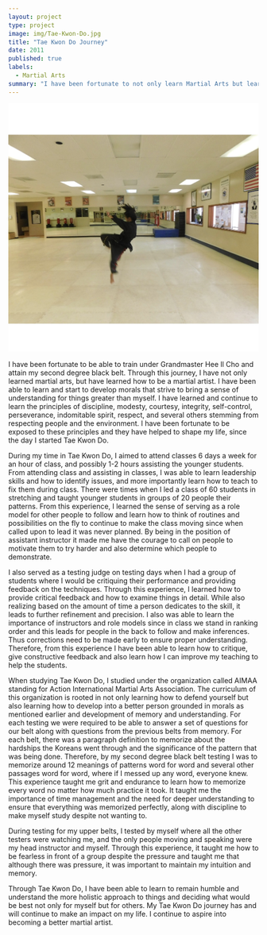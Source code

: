 ```yaml
---
layout: project
type: project
image: img/Tae-Kwon-Do.jpg
title: "Tae Kwon Do Journey"
date: 2011
published: true
labels:
  - Martial Arts
summary: "I have been fortunate to not only learn Martial Arts but learn how to be a Martial Artist. Martial Arts has helped shape me into who I am today."
---
```


<img class="img-fluid" src="../img/Tae-Kwon-Do.jpg">

I have been fortunate to be able to train under Grandmaster Hee Il Cho and attain my second degree black belt. Through this journey, I have not only learned martial arts, but have learned how to be a martial artist. I have been able to learn and start to develop morals that strive to bring a sense of understanding for things greater than myself. I have learned and continue to learn the principles of discipline, modesty, courtesy, integrity, self-control, perseverance, indomitable spirit, respect, and several others stemming from respecting people and the environment. I have been fortunate to be exposed to these principles and they have helped to shape my life, since the day I started Tae Kwon Do. 

During my time in Tae Kwon Do, I aimed to attend classes 6 days a week for an hour of class, and possibly 1-2 hours assisting the younger students. From attending class and assisting in classes, I was able to learn leadership skills and how to identify issues, and more importantly learn how to teach to fix them during class. There were times when I led a class of 60 students in stretching and taught younger students in groups of 20 people their patterns. From this experience, I learned the sense of serving as a role model for other people to follow and learn how to think of routines and possibilities on the fly to continue to make the class moving since when called upon to lead it was never planned. By being in the position of assistant instructor it made me have the courage to call on people to motivate them to try harder and also determine which people to demonstrate. 

I also served as a testing judge on testing days when I had a group of students where I would be critiquing their performance and providing feedback on the techniques. Through this experience, I learned how to provide critical feedback and how to examine things in detail. While also realizing based on the amount of time a person dedicates to the skill, it leads to further refinement and precision. I also was able to learn the importance of instructors and role models since in class we stand in ranking order and this leads for people in the back to follow and make inferences. Thus corrections need to be made early to ensure proper understanding. Therefore, from this experience I have been able to learn how to critique, give constructive feedback and also learn how I can improve my teaching to help the students. 

When studying Tae Kwon Do, I studied under the organization called AIMAA standing for Action International Martial Arts Association. The curriculum of this organization is rooted in not only learning how to defend yourself but also learning how to develop into a better person grounded in morals as mentioned earlier and development of memory and understanding. For each testing we were required to be able to answer a set of questions for our belt along with questions from the previous belts from memory. For each belt, there was a paragraph definition to memorize about the hardships the Koreans went through and the significance of the pattern that was being done. Therefore, by my second degree black belt testing I was to memorize around 12 meanings of patterns word for word and several other passages word for word, where if I messed up any word, everyone knew. This experience taught me grit and endurance to learn how to memorize every word no matter how much practice it took.  It taught me the importance of time management and the need for deeper understanding to ensure that everything was memorized perfectly, along with discipline to make myself study despite not wanting to. 

During testing for my upper belts, I tested by myself where all the other testers were watching me, and the only people moving and speaking were my head instructor and myself. Through this experience, it taught me how to be fearless in front of a group despite the pressure and taught me that although there was pressure, it was important to maintain my intuition and memory. 

Through Tae Kwon Do, I have been able to learn to remain humble and understand the more holistic approach to things and deciding what would be best not only for myself but for others. My Tae Kwon Do journey has and will continue to make an impact on my life. I continue to aspire into becoming a better martial artist. 


